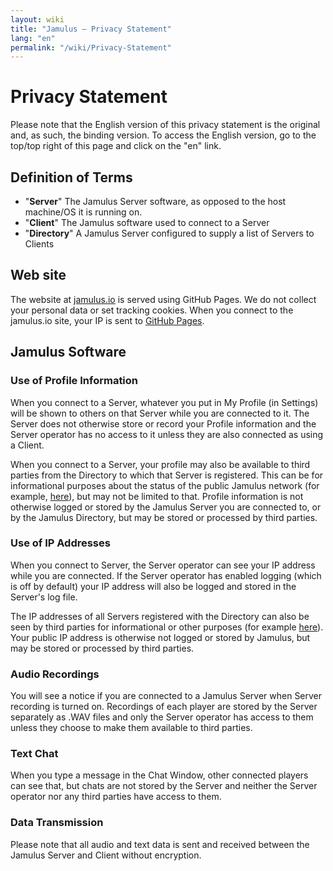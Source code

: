 ```yaml
---
layout: wiki
title: "Jamulus – Privacy Statement"
lang: "en"
permalink: "/wiki/Privacy-Statement"
---
```


# Privacy Statement

Please note that the English version of this privacy statement is the original and, as such, the binding version. To access the English version, go to the top/top right of this page and click on the "en" link.

## Definition of Terms

- "**Server**" The Jamulus Server software, as opposed to the host machine/OS it is running on.
- "**Client**" The Jamulus software used to connect to a Server
- "**Directory**" A Jamulus Server configured to supply a list of Servers to Clients

## Web site

The website at [jamulus.io](https://jamulus.io) is served using GitHub Pages. We do not collect your personal data or set tracking cookies. When you connect to the jamulus.io site, your IP is sent to [GitHub Pages](https://pages.github.com/).

## Jamulus Software

### Use of Profile Information

When you connect to a Server, whatever you put in My Profile (in Settings) will be shown to others on that Server while you are connected to it. The Server does not otherwise store or record your Profile information and the Server operator has no access to it unless they are also connected as using a Client.

When you connect to a Server, your profile may also be available to third parties from the Directory to which that Server is registered. This can be for informational purposes about the status of the public Jamulus network (for example, [here](https://explorer.jamulus.io/)), but may not be limited to that. Profile information is not otherwise logged or stored by the Jamulus Server you are connected to, or by the Jamulus Directory, but may be stored or processed by third parties.

### Use of IP Addresses

When you connect to Server, the Server operator can see your IP address while you are connected.  If the Server operator has enabled logging (which is off by default) your IP address will also be logged and stored in the Server's log file.

The IP addresses of all Servers registered with the Directory can also be seen by third parties for informational or other purposes (for example [here](https://explorer.jamulus.io/)). Your public IP address is otherwise not logged or stored by Jamulus, but may be stored or processed by third parties.

### Audio Recordings

You will see a notice if you are connected to a Jamulus Server when Server recording is turned on. Recordings of each player are stored by the Server separately as .WAV files and only the Server operator has access to them unless they choose to make them available to third parties.

### Text Chat

When you type a message in the Chat Window, other connected players can see that, but chats are not stored by the Server and neither the Server operator nor any third parties have access to them.

### Data Transmission

Please note that all audio and text data is sent and received between the Jamulus Server and Client without encryption.
